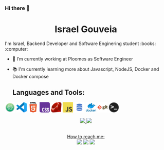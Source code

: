 ### Hi there 👋
<h1 align="center"><b>Israel Gouveia</b></h1
<b>I'm Israel, Backend Developer  and Software Enginering student :books: :computer:</b>



- 🔭 I’m currently working at Ploomes as Software Engineer
- :books: I'm currently learning more about Javascript, NodeJS, Docker and Docker compose


  
  
  
  <h2><b>Languages and Tools:</b></h2> 
<p>
  <img src="https://raw.githubusercontent.com/github/explore/80688e429a7d4ef2fca1e82350fe8e3517d3494d/topics/atom/atom.png" width="32" height="32" alt="Computer Hope"/>
     <img src="https://raw.githubusercontent.com/github/explore/80688e429a7d4ef2fca1e82350fe8e3517d3494d/topics/visual-studio-code/visual-studio-code.png" width="32" height="32" alt="Computer Hope"/>
   <img src="https://raw.githubusercontent.com/github/explore/80688e429a7d4ef2fca1e82350fe8e3517d3494d/topics/html/html.png" width="32" height="32" alt="Computer Hope"/>
  <img src="https://raw.githubusercontent.com/github/explore/80688e429a7d4ef2fca1e82350fe8e3517d3494d/topics/css/css.png" width="32" height="32" alt="Computer Hope"/>
  <img src="https://raw.githubusercontent.com/github/explore/80688e429a7d4ef2fca1e82350fe8e3517d3494d/topics/ruby/ruby.png" width="32" height="32" alt="Computer Hope"/>
 <img src="https://raw.githubusercontent.com/github/explore/80688e429a7d4ef2fca1e82350fe8e3517d3494d/topics/javascript/javascript.png" width="32" height="32" alt="Computer Hope"/>
  <img src="https://raw.githubusercontent.com/github/explore/80688e429a7d4ef2fca1e82350fe8e3517d3494d/topics/sql/sql.png" width="32" height="32" alt="Computer Hope"/>
    <img src="https://raw.githubusercontent.com/github/explore/80688e429a7d4ef2fca1e82350fe8e3517d3494d/topics/docker/docker.png" width="32" height="32" alt="Computer Hope"/>
   <img src="https://raw.githubusercontent.com/github/explore/80688e429a7d4ef2fca1e82350fe8e3517d3494d/topics/git/git.png" width="32" height="32" alt="Computer Hope"/>
    <img src="https://raw.githubusercontent.com/github/explore/d92924b1d925bb134e308bd29c9de6c302ed3beb/topics/terminal/terminal.png" width="32" height="32" alt="Computer Hope"/>
 </p>
<div align="center">
  <a href="https://github.com/Israelgrs">
  <img height="180em" src="https://github-readme-stats.vercel.app/api?username=Israelgrs&show_icons=true&theme=dark&include_all_commits=true&count_private=true"/>
  <img height="180em" src="https://github-readme-stats.vercel.app/api/top-langs/?username=Israelgrs&layout=compact&langs_count=7&theme=dark"/>
</div>
 <br/>
<p align="center">
  How to reach me: <br/>
<a href="https://t.me/IsraeelGouveia"><img src="https://img.shields.io/badge/Telegram-2CA5E0?style=for-the-badge&logo=telegram&logoColor=white"/><a>
<a href="https://bit.ly/3xKMy8g"><img src="https://img.shields.io/badge/LinkedIn-0077B5?style=for-the-badge&logo=linkedin&logoColor=white"/><a>
<a href="https://bit.ly/2Svw1oN"><img src="https://img.shields.io/badge/WhatsApp-25D366?style=for-the-badge&logo=whatsapp&logoColor=white"/><a>
</p>
  
